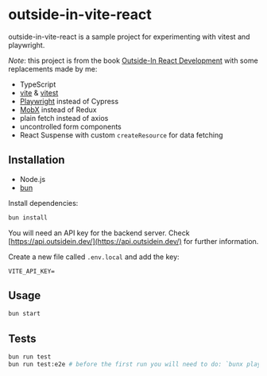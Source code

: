 # outside-in-vite-react

outside-in-vite-react is a sample project for experimenting with vitest and playwright.

_Note_: this project is from the book [Outside-In React Development](https://outsidein.dev/) with some replacements made by me:

- TypeScript
- [vite](https://vitejs.dev) & [vitest](https://vitest.dev)
- [Playwright](https://playwright.dev) instead of Cypress
- [MobX](https://mobx.js.org) instead of Redux
- plain fetch instead of axios
- uncontrolled form components
- React Suspense with custom `createResource` for data fetching

## Installation

- Node.js
- [bun](https://bun.sh)

Install dependencies:

```sh
bun install
```

You will need an API key for the backend server. Check [https://api.outsidein.dev/](https://api.outsidein.dev/) for further information.

Create a new file called `.env.local` and add the key:

```
VITE_API_KEY=
```

## Usage

```bash
bun start
```

## Tests

```bash
bun run test
bun run test:e2e # before the first run you will need to do: `bunx playwright install`
```
